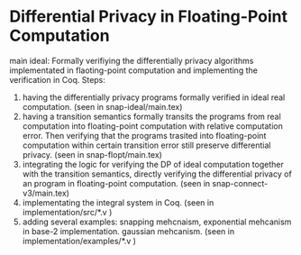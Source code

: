 # Differential Privacy in Floating-Point Computation
main ideal: Formally verifiying the differentially privacy algorithms implementated in flaoting-point computation and implementing the verification in Coq.
Steps:
1. having the differentially privacy programs formally verified in ideal real computation. (seen in snap-ideal/main.tex)
2. having a transition semantics formally transits the programs from real computation into floating-point computation with relative computation error. Then verifying that the programs trasited into floating-point computation within certain transition error still preserve differential privacy. (seen in snap-flopt/main.tex)
3. integrating the logic for verifying the DP of ideal computation together with the transition semantics, directly verifying the differential privacy of an program in floating-point computation. (seen in snap-connect-v3/main.tex)
4. implementating the integral system in Coq. (seen in implementation/src/\*.v )
5. adding several examples: snapping mehcnaism, exponential mehcanism in base-2 implementation. gaussian mehcanism. (seen in implementation/examples/\*.v )
